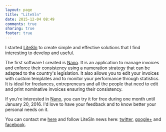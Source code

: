 ```yaml
---
layout: page
title: "LiteSln"
date: 2015-12-04 08:49
comments: true
sharing: true
footer: true
---
```


I started [LiteSln](http://litesln.com) to create simple and effective solutions that I find interesting to develop and useful.

The first software I created is [Nano](https://nano.litesln.com). It is an application to manage invoices and enforce their consistency using a numeration strategy that can be adapted to the country's legislation. It also allows you to edit your invoices with custom templates and to monitor your performance through statistics.  
It is ideal for freelances, entrepreneurs and all the people that need to edit and print nominative invoices ensuring their consistency.

If you're interested in [Nano](https://nano.litesln.com), you can try it for free during one month until January 20, 2016. I'd love to have your feedback and to know better your personal needs on it.

You can contact me [here](mailto:contact@litesln.com) and follow LiteSln news here: [twitter](https://twitter.com/litesln), [google+](https://plus.google.com/115367093201467260566) and [facebook](https://www.facebook.com/LiteSln-438977382967030).
